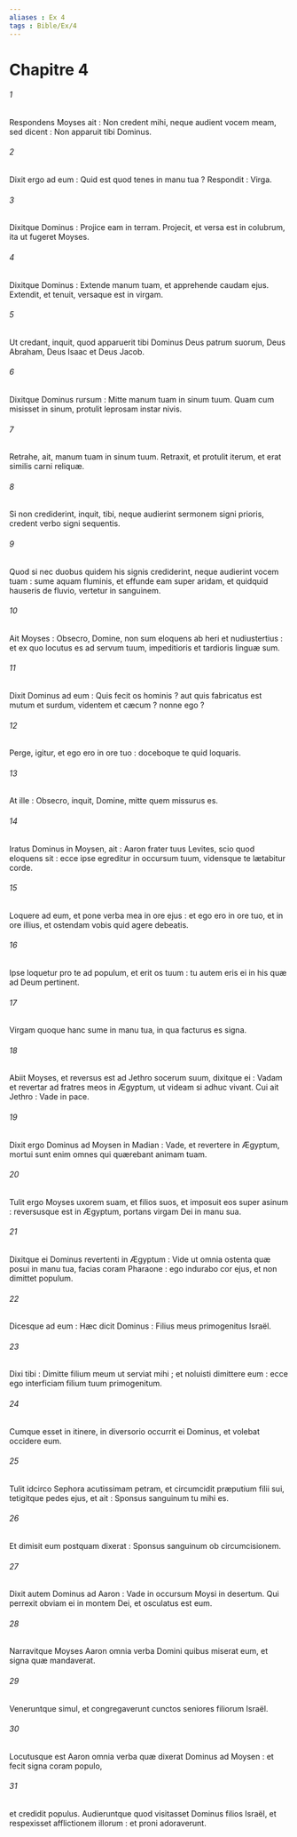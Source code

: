 ```yaml
---
aliases : Ex 4
tags : Bible/Ex/4
---
```


# Chapitre 4

###### 1
Respondens Moyses ait : Non credent mihi, neque audient vocem meam, sed dicent : Non apparuit tibi Dominus.
###### 2
Dixit ergo ad eum : Quid est quod tenes in manu tua ? Respondit : Virga.
###### 3
Dixitque Dominus : Projice eam in terram. Projecit, et versa est in colubrum, ita ut fugeret Moyses.
###### 4
Dixitque Dominus : Extende manum tuam, et apprehende caudam ejus. Extendit, et tenuit, versaque est in virgam.
###### 5
Ut credant, inquit, quod apparuerit tibi Dominus Deus patrum suorum, Deus Abraham, Deus Isaac et Deus Jacob.
###### 6
Dixitque Dominus rursum : Mitte manum tuam in sinum tuum. Quam cum misisset in sinum, protulit leprosam instar nivis.
###### 7
Retrahe, ait, manum tuam in sinum tuum. Retraxit, et protulit iterum, et erat similis carni reliquæ.
###### 8
Si non crediderint, inquit, tibi, neque audierint sermonem signi prioris, credent verbo signi sequentis.
###### 9
Quod si nec duobus quidem his signis crediderint, neque audierint vocem tuam : sume aquam fluminis, et effunde eam super aridam, et quidquid hauseris de fluvio, vertetur in sanguinem.
###### 10
Ait Moyses : Obsecro, Domine, non sum eloquens ab heri et nudiustertius : et ex quo locutus es ad servum tuum, impeditioris et tardioris linguæ sum.
###### 11
Dixit Dominus ad eum : Quis fecit os hominis ? aut quis fabricatus est mutum et surdum, videntem et cæcum ? nonne ego ?
###### 12
Perge, igitur, et ego ero in ore tuo : doceboque te quid loquaris.
###### 13
At ille : Obsecro, inquit, Domine, mitte quem missurus es.
###### 14
Iratus Dominus in Moysen, ait : Aaron frater tuus Levites, scio quod eloquens sit : ecce ipse egreditur in occursum tuum, vidensque te lætabitur corde.
###### 15
Loquere ad eum, et pone verba mea in ore ejus : et ego ero in ore tuo, et in ore illius, et ostendam vobis quid agere debeatis.
###### 16
Ipse loquetur pro te ad populum, et erit os tuum : tu autem eris ei in his quæ ad Deum pertinent.
###### 17
Virgam quoque hanc sume in manu tua, in qua facturus es signa.
###### 18
Abiit Moyses, et reversus est ad Jethro socerum suum, dixitque ei : Vadam et revertar ad fratres meos in Ægyptum, ut videam si adhuc vivant. Cui ait Jethro : Vade in pace.
###### 19
Dixit ergo Dominus ad Moysen in Madian : Vade, et revertere in Ægyptum, mortui sunt enim omnes qui quærebant animam tuam.
###### 20
Tulit ergo Moyses uxorem suam, et filios suos, et imposuit eos super asinum : reversusque est in Ægyptum, portans virgam Dei in manu sua.
###### 21
Dixitque ei Dominus revertenti in Ægyptum : Vide ut omnia ostenta quæ posui in manu tua, facias coram Pharaone : ego indurabo cor ejus, et non dimittet populum.
###### 22
Dicesque ad eum : Hæc dicit Dominus : Filius meus primogenitus Israël.
###### 23
Dixi tibi : Dimitte filium meum ut serviat mihi ; et noluisti dimittere eum : ecce ego interficiam filium tuum primogenitum.
###### 24
Cumque esset in itinere, in diversorio occurrit ei Dominus, et volebat occidere eum.
###### 25
Tulit idcirco Sephora acutissimam petram, et circumcidit præputium filii sui, tetigitque pedes ejus, et ait : Sponsus sanguinum tu mihi es.
###### 26
Et dimisit eum postquam dixerat : Sponsus sanguinum ob circumcisionem.
###### 27
Dixit autem Dominus ad Aaron : Vade in occursum Moysi in desertum. Qui perrexit obviam ei in montem Dei, et osculatus est eum.
###### 28
Narravitque Moyses Aaron omnia verba Domini quibus miserat eum, et signa quæ mandaverat.
###### 29
Veneruntque simul, et congregaverunt cunctos seniores filiorum Israël.
###### 30
Locutusque est Aaron omnia verba quæ dixerat Dominus ad Moysen : et fecit signa coram populo,
###### 31
et credidit populus. Audieruntque quod visitasset Dominus filios Israël, et respexisset afflictionem illorum : et proni adoraverunt.
